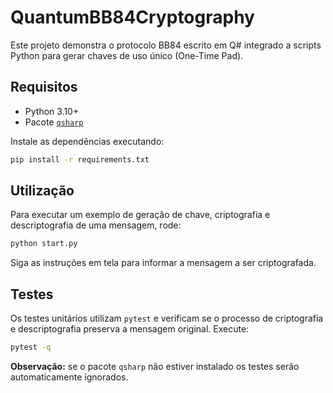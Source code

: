 # QuantumBB84Cryptography

Este projeto demonstra o protocolo BB84 escrito em Q# integrado a scripts
Python para gerar chaves de uso único (One-Time Pad).

## Requisitos

- Python 3.10+
- Pacote [`qsharp`](https://pypi.org/project/qsharp/)

Instale as dependências executando:

```bash
pip install -r requirements.txt
```

## Utilização

Para executar um exemplo de geração de chave, criptografia e
 descriptografia de uma mensagem, rode:

```bash
python start.py
```

Siga as instruções em tela para informar a mensagem a ser criptografada.

## Testes

Os testes unitários utilizam `pytest` e verificam se o processo de
criptografia e descriptografia preserva a mensagem original.
Execute:

```bash
pytest -q
```

**Observação:** se o pacote `qsharp` não estiver instalado os testes serão
automaticamente ignorados.